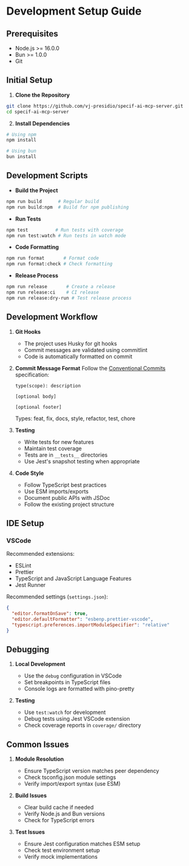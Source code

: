 # Development Setup Guide

## Prerequisites

- Node.js >= 16.0.0
- Bun >= 1.0.0
- Git

## Initial Setup

1. **Clone the Repository**

```bash
git clone https://github.com/vj-presidio/specif-ai-mcp-server.git
cd specif-ai-mcp-server
```

2. **Install Dependencies**

```bash
# Using npm
npm install

# Using bun
bun install
```

## Development Scripts

- **Build the Project**

```bash
npm run build      # Regular build
npm run build:npm  # Build for npm publishing
```

- **Run Tests**

```bash
npm test          # Run tests with coverage
npm run test:watch # Run tests in watch mode
```

- **Code Formatting**

```bash
npm run format       # Format code
npm run format:check # Check formatting
```

- **Release Process**

```bash
npm run release       # Create a release
npm run release:ci    # CI release
npm run release:dry-run # Test release process
```

## Development Workflow

1. **Git Hooks**

   - The project uses Husky for git hooks
   - Commit messages are validated using commitlint
   - Code is automatically formatted on commit

2. **Commit Message Format**
   Follow the [Conventional Commits](https://www.conventionalcommits.org/) specification:

   ```
   type(scope): description

   [optional body]

   [optional footer]
   ```

   Types: feat, fix, docs, style, refactor, test, chore

3. **Testing**

   - Write tests for new features
   - Maintain test coverage
   - Tests are in `__tests__` directories
   - Use Jest's snapshot testing when appropriate

4. **Code Style**
   - Follow TypeScript best practices
   - Use ESM imports/exports
   - Document public APIs with JSDoc
   - Follow the existing project structure

## IDE Setup

### VSCode

Recommended extensions:

- ESLint
- Prettier
- TypeScript and JavaScript Language Features
- Jest Runner

Recommended settings (`settings.json`):

```json
{
  "editor.formatOnSave": true,
  "editor.defaultFormatter": "esbenp.prettier-vscode",
  "typescript.preferences.importModuleSpecifier": "relative"
}
```

## Debugging

1. **Local Development**

   - Use the `debug` configuration in VSCode
   - Set breakpoints in TypeScript files
   - Console logs are formatted with pino-pretty

2. **Testing**
   - Use `test:watch` for development
   - Debug tests using Jest VSCode extension
   - Check coverage reports in `coverage/` directory

## Common Issues

1. **Module Resolution**

   - Ensure TypeScript version matches peer dependency
   - Check tsconfig.json module settings
   - Verify import/export syntax (use ESM)

2. **Build Issues**

   - Clear build cache if needed
   - Verify Node.js and Bun versions
   - Check for TypeScript errors

3. **Test Issues**
   - Ensure Jest configuration matches ESM setup
   - Check test environment setup
   - Verify mock implementations
